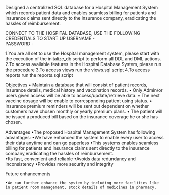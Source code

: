 Designed a centralized SQL database for a Hospital Management System which records patient data and enables seamless billing for patients
and insurance claims sent directly to the insurance company, eradicating the hassles of reimbursement.


CONNECT TO THE HOSPITAL DATABASE, USE THE FOLLOWING CREDENTIALS TO START UP   USERNAME -  
																				                                      PASSWORD -

1.You are all set to use the Hospital management system, please start with the execution of the initalize_db script to perform all DDL and DML actions.
2.To access available features in the Hospital Database System, please run the procedure
3.To access views run the views.sql script
4.To access reports run the reports.sql script



Objectives 
	• Maintain a database that will consist of patient records, Insurance details, medical history and vaccination records.
	• Only Admin/or users given access will be able to access/update/retrieve data.
	• The next vaccine dosage will be enable to corresponding patient using status.
	• Insurance premium reminders will be sent out dependent on whether customers have chosen monthly or yearly premium plans.
	• The patient will be issued a produced bill based on the insurance coverage he or she has chosen.


Advantages
 	•The proposed Hospital Management System has following advantages:
 	•We have enhanced the system to enable every user to access their data anytime and can go paperless
	•This systems enables seamless billing for patients and insurance claims sent directly to the insurance company,eradicating the hassles of 
   reimbursement.             
 	•Its fast, convenient and reliable 
 	•Avoids data redundancy and inconsistency 
 	•Provides more security and integrity 


Future enhancements 

	•We can further enhance the system by including more facilities like in patient room management, stock details of medicines in pharmacy.


